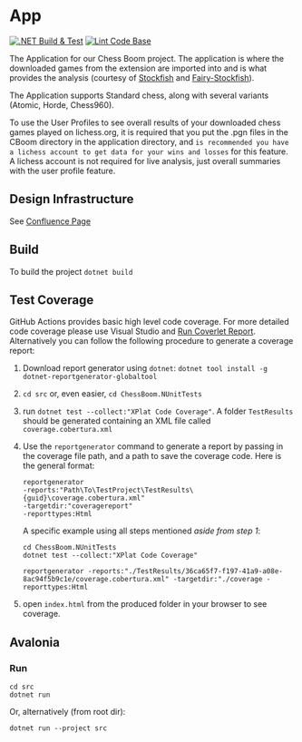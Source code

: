# App
[![.NET Build & Test](https://github.com/chess-boom/app/actions/workflows/dotnet.yml/badge.svg)](https://github.com/chess-boom/app/actions/workflows/dotnet.yml)
[![Lint Code Base](https://github.com/chess-boom/app/actions/workflows/super-linter.yml/badge.svg)](https://github.com/chess-boom/app/actions/workflows/super-linter.yml)

The Application for our Chess Boom project. The application is where the downloaded games from the extension are imported into and is what provides the analysis (courtesy of [Stockfish](https://stockfishchess.org/) and [Fairy-Stockfish](https://fairy-stockfish.github.io/)).

The Application supports Standard chess, along with several variants (Atomic, Horde, Chess960).

To use the User Profiles to see overall results of your downloaded chess games played on lichess.org, it is required that you put the .pgn files in the CBoom directory in the application directory, and `is recommended you have a lichess account to get data for your wins and losses` for this feature. A lichess account is not required for live analysis, just overall summaries with the user profile feature.

## Design Infrastructure

See [Confluence Page](https://chessboom.atlassian.net/l/cp/hDGAeeMt)

## Build
To build the project
`dotnet build`

## Test Coverage
GitHub Actions provides basic high level code coverage. For more detailed code coverage please use Visual Studio and [Run Coverlet Report](https://www.code4it.dev/blog/code-coverage-vs-2019-coverlet). Alternatively you can follow the following procedure to generate a coverage report:

1. Download report generator using `dotnet`: `dotnet tool install -g dotnet-reportgenerator-globaltool`
2. `cd src` or, even easier, `cd ChessBoom.NUnitTests` 
3. run `dotnet test --collect:"XPlat Code Coverage"`. A folder `TestResults` should be generated containing an XML file called `coverage.cobertura.xml`
4. Use the `reportgenerator` command to generate a report by passing in the coverage file path, and a path to save the coverage code. Here is the general format:
    ```
    reportgenerator
    -reports:"Path\To\TestProject\TestResults\{guid}\coverage.cobertura.xml"
    -targetdir:"coveragereport"
    -reporttypes:Html
    ```

    A specific example using all steps mentioned *aside from step 1*:
    ```
    cd ChessBoom.NUnitTests
    dotnet test --collect:"XPlat Code Coverage"

    reportgenerator -reports:"./TestResults/36ca65f7-f197-41a9-a08e-8ac94f5b9c1e/coverage.cobertura.xml" -targetdir:"./coverage -reporttypes:Html
    ```
5. open `index.html` from the produced folder in your browser to see coverage.



## Avalonia

### Run

```
cd src
dotnet run
```

Or, alternatively (from root dir):

```
dotnet run --project src
```

